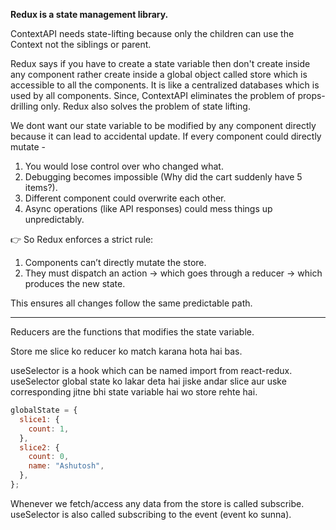 **Redux is a state management library.**

ContextAPI needs state-lifting because only the children can use the Context not the siblings or parent.

Redux says if you have to create a state variable then don't create inside any component rather create inside a global object called store which is accessible to all the components. It is like a centralized databases which is used by all components.
Since, ContextAPI eliminates the problem of props-drilling only. Redux also solves the problem of state lifting.

We dont want our state variable to be modified by any component directly because it can lead to accidental update.
If every component could directly mutate -

1. You would lose control over who changed what.
2. Debugging becomes impossible (Why did the cart suddenly have 5 items?).
3. Different component could overwrite each other.
4. Async operations (like API responses) could mess things up unpredictably.

👉 So Redux enforces a strict rule:

1. Components can’t directly mutate the store.
2. They must dispatch an action → which goes through a reducer → which produces the new state.

This ensures all changes follow the same predictable path.

---

Reducers are the functions that modifies the state variable.

Store me slice ko reducer ko match karana hota hai bas.

useSelector is a hook which can be named import from react-redux. useSelector global state ko lakar deta hai jiske andar slice aur uske corresponding jitne bhi state variable hai wo store rehte hai.

```javascript
globalState = {
  slice1: {
    count: 1,
  },
  slice2: {
    count: 0,
    name: "Ashutosh",
  },
};
```

Whenever we fetch/access any data from the store is called subscribe.
useSelector is also called subscribing to the event (event ko sunna).
